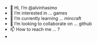 - 👋 Hi, I’m @alvinhasimo
- 👀 I’m interested in ... games
- 🌱 I’m currently learning ... mincraft 
- 💞️ I’m looking to collaborate on ... github
- 📫 How to reach me ... ?
- 

<!---
alvinhasimo/alvinhasimo is a ✨ special ✨ repository because its `README.md` (this file) appears on your GitHub profile.
You can click the Preview link to take a look at your changes.
--->
